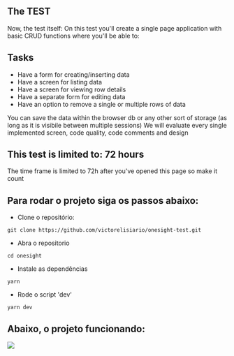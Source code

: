 
## The TEST
Now, the test itself:
On this test you'll create a single page application with basic CRUD functions where you'll be able to:

## Tasks
* Have a form for creating/inserting data
* Have a screen for listing data
* Have a screen for viewing row details
* Have a separate form for editing data
* Have an option to remove a single or multiple rows of data

You can save the data within the browser db or any other sort of storage (as long as it is visibile between multiple sessions)
We will evaluate every single implemented screen, code quality, code comments and design

## This test is limited to: 72 hours
The time frame is limited to 72h after you've opened this page so make it count

## Para rodar o projeto siga os passos abaixo:

* Clone o repositório:  
 ```
 git clone https://github.com/victorelisiario/onesight-test.git
 ```  

* Abra o repositorio  
```
cd onesight
```

* Instale as dependências  
 ```
 yarn
 ```  

* Rode o script 'dev'  
```
yarn dev
```  

## Abaixo, o projeto funcionando:
![](https://media.giphy.com/media/4rkT1LyBuGaPx921vW/giphy.gif)
